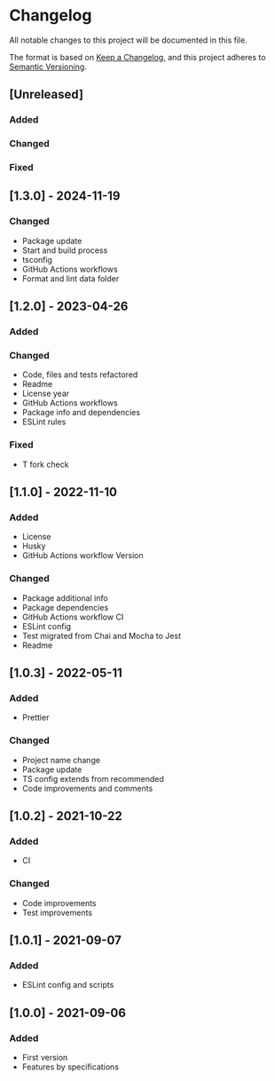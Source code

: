 # Changelog
All notable changes to this project will be documented in this file.

The format is based on [Keep a Changelog](https://keepachangelog.com/en/1.0.0/),
and this project adheres to [Semantic Versioning](https://semver.org/spec/v2.0.0.html).

## [Unreleased]
### Added
### Changed
### Fixed

## [1.3.0] - 2024-11-19
### Changed
- Package update
- Start and build process
- tsconfig
- GitHub Actions workflows
- Format and lint data folder

## [1.2.0] - 2023-04-26
### Added
### Changed
- Code, files and tests refactored
- Readme
- License year
- GitHub Actions workflows
- Package info and dependencies
- ESLint rules
### Fixed
- T fork check

## [1.1.0] - 2022-11-10
### Added
- License
- Husky
- GitHub Actions workflow Version
### Changed
- Package additional info
- Package dependencies
- GitHub Actions workflow CI
- ESLint config
- Test migrated from Chai and Mocha to Jest
- Readme

## [1.0.3] - 2022-05-11
### Added
- Prettier
### Changed
- Project name change
- Package update
- TS config extends from recommended
- Code improvements and comments

## [1.0.2] - 2021-10-22
### Added
- CI
### Changed
- Code improvements
- Test improvements

## [1.0.1] - 2021-09-07
### Added
- ESLint config and scripts


## [1.0.0] - 2021-09-06
### Added
- First version
- Features by specifications
